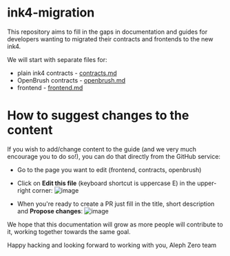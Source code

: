 # ink4-migration
This repository aims to fill in the gaps in documentation and guides for developers wanting to migrated their contracts and frontends to the new ink4.

We will start with separate files for:
* plain ink4 contracts - [contracts.md](./contracts.md)
* OpenBrush contracts - [openbrush.md](./openbrush.md)
* frontend - [frontend.md](./frontend.md)

# How to suggest changes to the content

If you wish to add/change content to the guide (and we very much encourage you to do so!), you can do that directly from the GitHub service:
* Go to the page you want to edit (frontend, contracts, openbrush)
* Click on **Edit this file** (keyboard shortcut is uppercase E) in the upper-right corner:
![image](https://user-images.githubusercontent.com/95355183/211009832-513212c1-a3df-479b-a80c-2e1fad018e0f.png)

* When you're ready to create a PR just fill in the title, short description and **Propose changes**:
![image](https://user-images.githubusercontent.com/95355183/211010125-873bb0e1-a571-44eb-9c72-1ac63d5ee2e0.png)


We hope that this documentation will grow as more people will contribute to it, working together towards the same goal.

Happy hacking and looking forward to working with you,
Aleph Zero team
